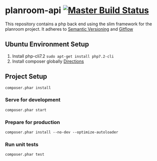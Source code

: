 # planroom-api [![Master Build Status](https://travis-ci.org/mjsmith11/planroom-api.svg?branch=master)](https://travis-ci.org/mjsmith11/planroom-api)

This repository contains a php back end using the slim framework for the planroom project.
It adheres to [Semantic Versioning](https://semver.org/) and [Gitflow](https://www.atlassian.com/git/tutorials/comparing-workflows/gitflow-workflow)

## Ubuntu Environment Setup
1. Install php-cli7.2 `sudo apt-get install php7.2-cli`
1. Install composer globally [Directions](https://getcomposer.org/doc/00-intro.md#installation-linux-unix-osx)

## Project Setup
```
composer.phar install
```
### Serve for development
```
composer.phar start
```
### Prepare for production
```
composer.phar install --no-dev --optimize-autoloader
```
### Run unit tests
```
composer.phar test
```

